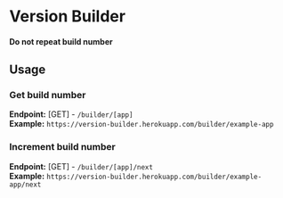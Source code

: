 # Version Builder  

#### Do not repeat build number

## Usage

### Get build number
**Endpoint:** [GET] - `/builder/[app]`    
**Example:** `https://version-builder.herokuapp.com/builder/example-app`

### Increment build number
**Endpoint:** [GET] - `/builder/[app]/next`    
**Example:** `https://version-builder.herokuapp.com/builder/example-app/next`
